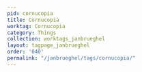```yaml
---
pid: cornucopia
title: Cornucopia
worktag: Cornucopia
category: Things
collection: worktags_janbrueghel
layout: tagpage_janbrueghel
order: '040'
permalink: "/janbrueghel/tags/cornucopia/"
---
```

